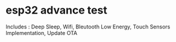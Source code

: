 # esp32 advance test 
Includes :
Deep Sleep, 
Wifi,
Bleutooth Low Energy,
Touch Sensors Implementation,
Update OTA

